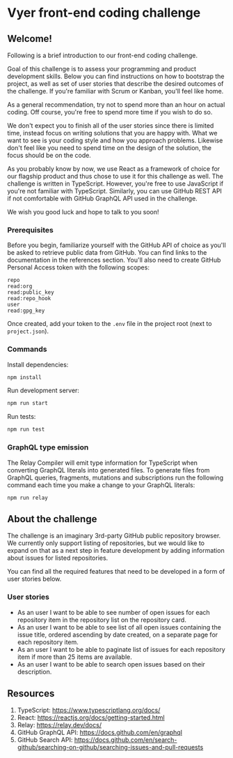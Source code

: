 # Vyer front-end coding challenge

## Welcome!

Following is a brief introduction to our front-end coding challenge.

Goal of this challenge is to assess your programming and product development skills. Below you can find instructions on how to bootstrap the project, as well as set of user stories that describe the desired outcomes of the challenge. If you're familiar with Scrum or Kanban, you'll feel like home.

As a general recommendation, try not to spend more than an hour on actual coding. Off course, you're free to spend more time if you wish to do so.

We don't expect you to finish all of the user stories since there is limited time, instead focus on writing solutions that you are happy with. What we want to see is your coding style and how you approach problems. Likewise don't feel like you need to spend time on the design of the solution, the focus should be on the code.

As you probably know by now, we use React as a framework of choice for our flagship product and thus chose to use it for this challenge as well. The challenge is written in TypeScript. However, you're free to use JavaScript if you're not familiar with TypeScript. Similarly, you can use GitHub REST API if not comfortable with GitHub GraphQL API used in the challenge.

We wish you good luck and hope to talk to you soon!

### Prerequisites

Before you begin, familiarize yourself with the GitHub API of choice as you'll be asked to retrieve public data from GitHub. You can find links to the documentation in the references section. You'll also need to create GitHub Personal Access token with the following scopes:

```
repo
read:org
read:public_key
read:repo_hook
user
read:gpg_key
```

Once created, add your token to the `.env` file in the project root (next to `project.json`).

### Commands

Install dependencies:

```sh
npm install
```

Run development server:

```sh
npm run start
```

Run tests:

```sh
npm run test
```

### GraphQL type emission

The Relay Compiler will emit type information for TypeScript when converting GraphQL literals into generated files. To generate files from GraphQL queries, fragments, mutations and subscriptions run the following command each time you make a change to your GraphQL literals:

```
npm run relay
```

## About the challenge

The challenge is an imaginary 3rd-party GitHub public repository browser. We currently only support listing of repositories, but we would like to expand on that as a next step in feature development by adding information about issues for listed repositories.

You can find all the required features that need to be developed in a form of user stories below.

### User stories

- As an user I want to be able to see number of open issues for each repository item in the repository list on the repository card.
- As an user I want to be able to see list of all open issues containing the issue title, ordered ascending by date created, on a separate page for each repository item.
- As an user I want to be able to paginate list of issues for each repository item if more than 25 items are available.
- As an user I want to be able to search open issues based on their description.

## Resources

1. TypeScript: https://www.typescriptlang.org/docs/
1. React: https://reactjs.org/docs/getting-started.html
1. Relay: https://relay.dev/docs/
1. GitHub GraphQL API: https://docs.github.com/en/graphql
1. GitHub Search API: https://docs.github.com/en/search-github/searching-on-github/searching-issues-and-pull-requests
